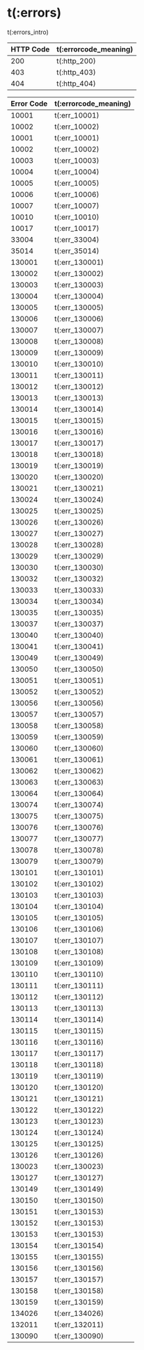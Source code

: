 # t(:errors)

t(:errors_intro)


HTTP Code | t(:errorcode_meaning)
---------- | -------
200 | t(:http_200)
403 | t(:http_403)
404 | t(:http_404)

Error Code | t(:errorcode_meaning)
---------- | -------
10001 | t(:err_10001)
10002 | t(:err_10002)
10001 | t(:err_10001)
10002 | t(:err_10002)
10003 | t(:err_10003)
10004 | t(:err_10004)
10005 | t(:err_10005)
10006 | t(:err_10006)
10007 | t(:err_10007)
10010 | t(:err_10010)
10017 | t(:err_10017)
33004 | t(:err_33004)
35014 | t(:err_35014)
130001 | t(:err_130001)
130002 | t(:err_130002)
130003 | t(:err_130003)
130004 | t(:err_130004)
130005 | t(:err_130005)
130006 | t(:err_130006)
130007 | t(:err_130007)
130008 | t(:err_130008)
130009 | t(:err_130009)
130010 | t(:err_130010)
130011 | t(:err_130011)
130012 | t(:err_130012)
130013 | t(:err_130013)
130014 | t(:err_130014)
130015 | t(:err_130015)
130016 | t(:err_130016)
130017 | t(:err_130017)
130018 | t(:err_130018)
130019 | t(:err_130019)
130020 | t(:err_130020)
130021 | t(:err_130021)
130024 | t(:err_130024)
130025 | t(:err_130025)
130026 | t(:err_130026)
130027 | t(:err_130027)
130028 | t(:err_130028)
130029 | t(:err_130029)
130030 | t(:err_130030)
130032 | t(:err_130032)
130033 | t(:err_130033)
130034 | t(:err_130034)
130035 | t(:err_130035)
130037 | t(:err_130037)
130040 | t(:err_130040)
130041 | t(:err_130041)
130049 | t(:err_130049)
130050 | t(:err_130050)
130051 | t(:err_130051)
130052 | t(:err_130052)
130056 | t(:err_130056)
130057 | t(:err_130057)
130058 | t(:err_130058)
130059 | t(:err_130059)
130060 | t(:err_130060)
130061 | t(:err_130061)
130062 | t(:err_130062)
130063 | t(:err_130063)
130064 | t(:err_130064)
130074 | t(:err_130074)
130075 | t(:err_130075)
130076 | t(:err_130076)
130077 | t(:err_130077)
130078 | t(:err_130078)
130079 | t(:err_130079)
130101 | t(:err_130101)
130102 | t(:err_130102)
130103 | t(:err_130103)
130104 | t(:err_130104)
130105 | t(:err_130105)
130106 | t(:err_130106)
130107 | t(:err_130107)
130108 | t(:err_130108)
130109 | t(:err_130109)
130110 | t(:err_130110)
130111 | t(:err_130111)
130112 | t(:err_130112)
130113 | t(:err_130113)
130114 | t(:err_130114)
130115 | t(:err_130115)
130116 | t(:err_130116)
130117 | t(:err_130117)
130118 | t(:err_130118)
130119 | t(:err_130119)
130120 | t(:err_130120)
130121 | t(:err_130121)
130122 | t(:err_130122)
130123 | t(:err_130123)
130124 | t(:err_130124)
130125 | t(:err_130125)
130126 | t(:err_130126)
130023 | t(:err_130023)
130127 | t(:err_130127)
130149 | t(:err_130149)
130150 | t(:err_130150)
130151 | t(:err_130153)
130152 | t(:err_130153)
130153 | t(:err_130153)
130154 | t(:err_130154)
130155 | t(:err_130155)
130156 | t(:err_130156)
130157 | t(:err_130157)
130158 | t(:err_130158)
130159 | t(:err_130159)
134026 | t(:err_134026)
132011 | t(:err_132011)
130090 | t(:err_130090)
